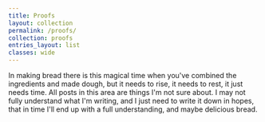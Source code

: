 ```yaml
---
title: Proofs
layout: collection
permalink: /proofs/
collection: proofs
entries_layout: list
classes: wide
---
```


In making bread there is this magical time when you've combined the ingredients and made dough, but it needs to rise, it needs to rest, it just needs time. All posts in this area are things I'm not sure about. I may not fully understand what I'm writing, and I just need to write it down in hopes, that in time I'll end up with a full understanding, and maybe delicious bread.